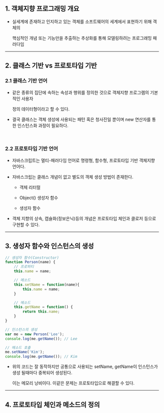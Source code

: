 ## 1. 객체지향 프로그래밍 개요

- 실세계에 존재하고 인지하고 있는 객체를 소프트웨어의 세계에서 표현하기 위해 객체의

    핵심적인 개념 또는 기능만을 추출하는 추상화를 통해 모델링하려는 프로그래밍 패러다임

<hr >

## 2. 클래스 기반 vs 프로토타입 기반

### 2.1 클래스 기반 언어

- 같은 종류의 집단에 속하는 속성과 행위를 정의한 것으로 객체지향 프로그램의 기본적인 사용자

    정의 데이터형이라고 할 수 있다.

- 결국 클래스는 객체 생성에 사용되는 패턴 혹은 청사진일 뿐이며 new 연산자를 통한 인스턴스화 과정이 필요하다.

<br >

### 2.2 프로토타입 기반 언어

- 자바스크립트는 멀티-패러다임 언어로 명령형, 함수형, 프로토타입 기반 객체지향 언어다.

- 자바스크립는 클래스 개념이 없고 별도의 객체 생성 방법이 존재한다.

    - 객체 리터럴

    - Object() 생성자 함수

    - 생성자 함수

- 객체 지향의 상속, 캡슐화(정보은닉)등의 개념은 프로토타입 체인과 클로저 등으로 구현할 수 있다.

<hr >

## 3. 생성자 함수와 인스턴스의 생성

~~~ javascript
// 생성자 함수(Constructor)
function Person(name) {
    // 프로퍼티
    this.name = name;

    // 메소드
    this.setName = function(name){
        this.name = name;
    }

    // 메소드
    this.getName = function() {
        return this.name;
    }
}

// 인스턴스의 생성
var me = new Person('Lee');
console.log(me.getName()); // Lee

// 메소드 호출
me.setName('Kim');
console.log(me.getName()); // Kim
~~~

- 위의 코드는 잘 동작하지만 공통으로 사용되는 setName, getName이 인스턴스가 생성 될때마다 중복되어 생성된다.

    이는 메모리 낭비이다. 이같은 문제는 프로토타입으로 해결할 수 있다.

<hr >

## 4. 프로토타입 체인과 메소드의 정의